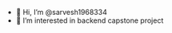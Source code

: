 - 👋 Hi, I’m @sarvesh1968334
- 👀 I’m interested in backend capstone project

<!---
sarvesh1968334/sarvesh1968334 is a ✨ special ✨ repository because its `README.md` (this file) appears on your GitHub profile.
You can click the Preview link to take a look at your changes.
--->
